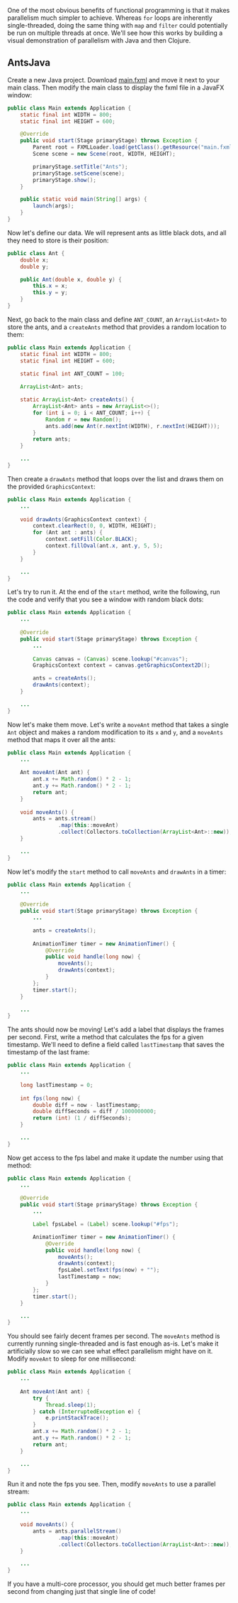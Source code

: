 One of the most obvious benefits of functional programming is that it makes parallelism much simpler to achieve. Whereas `for` loops are inherently single-threaded, doing the same thing with `map` and `filter` could potentially be run on multiple threads at once. We'll see how this works by building a visual demonstration of parallelism with Java and then Clojure.

## AntsJava

Create a new Java project. Download [main.fxml](https://raw.githubusercontent.com/oakes/clojure-assignments/master/projects/Ants/src/com/theironyard/main.fxml) and move it next to your main class. Then modify the main class to display the fxml file in a JavaFX window:

```java
public class Main extends Application {
    static final int WIDTH = 800;
    static final int HEIGHT = 600;

    @Override
    public void start(Stage primaryStage) throws Exception {
        Parent root = FXMLLoader.load(getClass().getResource("main.fxml"));
        Scene scene = new Scene(root, WIDTH, HEIGHT);

        primaryStage.setTitle("Ants");
        primaryStage.setScene(scene);
        primaryStage.show();
    }

    public static void main(String[] args) {
        launch(args);
    }
}
```

Now let's define our data. We will represent ants as little black dots, and all they need to store is their position:

```java
public class Ant {
    double x;
    double y;

    public Ant(double x, double y) {
        this.x = x;
        this.y = y;
    }
}
```

Next, go back to the main class and define `ANT_COUNT`, an `ArrayList<Ant>` to store the ants, and a `createAnts` method that provides a random location to them:

```java
public class Main extends Application {
    static final int WIDTH = 800;
    static final int HEIGHT = 600;
    
    static final int ANT_COUNT = 100;

    ArrayList<Ant> ants;

    static ArrayList<Ant> createAnts() {
        ArrayList<Ant> ants = new ArrayList<>();
        for (int i = 0; i < ANT_COUNT; i++) {
            Random r = new Random();
            ants.add(new Ant(r.nextInt(WIDTH), r.nextInt(HEIGHT)));
        }
        return ants;
    }

    ...
}
```

Then create a `drawAnts` method that loops over the list and draws them on the provided `GraphicsContext`:

```java
public class Main extends Application {
    ...
    
    void drawAnts(GraphicsContext context) {
        context.clearRect(0, 0, WIDTH, HEIGHT);
        for (Ant ant : ants) {
            context.setFill(Color.BLACK);
            context.fillOval(ant.x, ant.y, 5, 5);
        }
    }

    ...
}
```

Let's try to run it. At the end of the `start` method, write the following, run the code and verify that you see a window with random black dots:

```java
public class Main extends Application {
    ...
    
    @Override
    public void start(Stage primaryStage) throws Exception {
        ...
        
        Canvas canvas = (Canvas) scene.lookup("#canvas");
        GraphicsContext context = canvas.getGraphicsContext2D();

        ants = createAnts();
        drawAnts(context);
    }

    ...
}
```

Now let's make them move. Let's write a `moveAnt` method that takes a single `Ant` object and makes a random modification to its `x` and `y`, and a `moveAnts` method that maps it over all the ants:

```java
public class Main extends Application {
    ...
    
    Ant moveAnt(Ant ant) {
        ant.x += Math.random() * 2 - 1;
        ant.y += Math.random() * 2 - 1;
        return ant;
    }
    
    void moveAnts() {
        ants = ants.stream()
                .map(this::moveAnt)
                .collect(Collectors.toCollection(ArrayList<Ant>::new));
    }

    ...
}
```

Now let's modify the `start` method to call `moveAnts` and `drawAnts` in a timer:

```java
public class Main extends Application {
    ...
    
    @Override
    public void start(Stage primaryStage) throws Exception {
        ...

        ants = createAnts();
        
        AnimationTimer timer = new AnimationTimer() {
            @Override
            public void handle(long now) {
                moveAnts();
                drawAnts(context);
            }
        };
        timer.start();
    }

    ...
}
```

The ants should now be moving! Let's add a label that displays the frames per second. First, write a method that calculates the fps for a given timestamp. We'll need to define a field called `lastTimestamp` that saves the timestamp of the last frame:

```java
public class Main extends Application {
    ...
    
    long lastTimestamp = 0;
    
    int fps(long now) {
        double diff = now - lastTimestamp;
        double diffSeconds = diff / 1000000000;
        return (int) (1 / diffSeconds);
    }

    ...
}
```

Now get access to the fps label and make it update the number using that method:

```java
public class Main extends Application {
    ...
    
    @Override
    public void start(Stage primaryStage) throws Exception {
        ...

        Label fpsLabel = (Label) scene.lookup("#fps");

        AnimationTimer timer = new AnimationTimer() {
            @Override
            public void handle(long now) {
                moveAnts();
                drawAnts(context);
                fpsLabel.setText(fps(now) + "");
                lastTimestamp = now;
            }
        };
        timer.start();
    }

    ...
}
```

You should see fairly decent frames per second. The `moveAnts` method is currently running single-threaded and is fast enough as-is. Let's make it artificially slow so we can see what effect parallelism might have on it. Modify `moveAnt` to sleep for one millisecond:

```java
public class Main extends Application {
    ...
    
    Ant moveAnt(Ant ant) {
        try {
            Thread.sleep(1);
        } catch (InterruptedException e) {
            e.printStackTrace();
        }
        ant.x += Math.random() * 2 - 1;
        ant.y += Math.random() * 2 - 1;
        return ant;
    }

    ...
}
```

Run it and note the fps you see. Then, modify `moveAnts` to use a parallel stream:

```java
public class Main extends Application {
    ...
    
    void moveAnts() {
        ants = ants.parallelStream()
                .map(this::moveAnt)
                .collect(Collectors.toCollection(ArrayList<Ant>::new));
    }

    ...
}
```

If you have a multi-core processor, you should get much better frames per second from changing just that single line of code!
